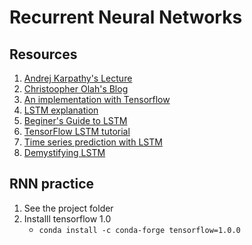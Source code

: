# Recurrent Neural Networks

## Resources

1. [Andrej Karpathy's Lecture](https://www.youtube.com/watch?v=iX5V1WpxxkY)
2. [Christoopher Olah's Blog](http://colah.github.io/posts/2015-08-Understanding-LSTMs/)
3. [An implementation with Tensorflow](http://r2rt.com/recurrent-neural-networks-in-tensorflow-i.html)
4. [LSTM explanation](http://deeplearning.net/tutorial/lstm.html)
5. [Beginer's Guide to LSTM](https://deeplearning4j.org/lstm.html)
6. [TensorFlow LSTM tutorial](https://www.tensorflow.org/tutorials/recurrent)
7. [Time series prediction with LSTM](http://machinelearningmastery.com/time-series-prediction-lstm-recurrent-neural-networks-python-keras/)
8. [Demystifying LSTM](https://blog.terminal.com/demistifying-long-short-term-memory-lstm-recurrent-neural-networks/)

## RNN practice 

1. See the project folder
2. Installl tensorflow 1.0 
    - `conda install -c conda-forge tensorflow=1.0.0`

